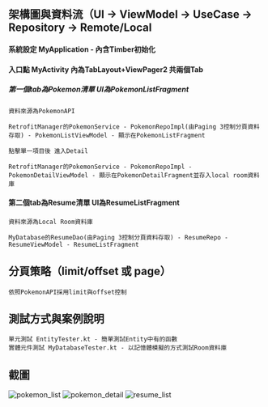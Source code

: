
## 架構圖與資料流（UI → ViewModel → UseCase → Repository → Remote/Local
#### 系統設定 MyApplication - 內含Timber初始化
#### 入口點 MyActivity 內為TabLayout+ViewPager2 共兩個Tab

##### 第一個tab為Pokemon清單 UI為PokemonListFragment

	資料來源為PokemonAPI
	
	RetrofitManager的PokemonService - PokemonRepoImpl(由Paging 3控制分頁資料存取) - PokemonListViewModel - 顯示在PokemonListFragment
	
	點擊單一項目後 進入Detail

	RetrofitManager的PokemonService - PokemonRepoImpl - PokemonDetailViewModel - 顯示在PokemonDetailFragment並存入local room資料庫

#### 第二個tab為Resume清單 UI為ResumeListFragment

	資料來源為Local Room資料庫
	
	MyDatabase的ResumeDao(由Paging 3控制分頁資料存取) - ResumeRepo - ResumeViewModel - ResumeListFragment

## 分頁策略（limit/offset 或 page）

    依照PokemonAPI採用limit與offset控制

## 測試方式與案例說明

    單元測試 EntityTester.kt - 簡單測試Entity中有的函數
    實體元件測試 MyDatabaseTester.kt - 以記憶體模擬的方式測試Room資料庫

## 截圖
![pokemon_list]("./pokemon_list.png")
![pokemon_detail]("./pokemon_detail.png")
![resume_list]("./pokemon_resume_list.png")
